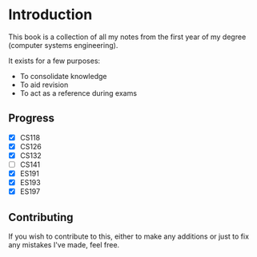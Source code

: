 # Introduction

This book is a collection of all my notes from the first year of my degree (computer systems engineering).

It exists for a few purposes:

- To consolidate knowledge
- To aid revision
- To act as a reference during exams

## Progress

- [x] CS118
- [x] CS126
- [x] CS132
- [ ] CS141
- [x] ES191
- [x] ES193
- [x] ES197

## Contributing

If you wish to contribute to this, either to make any additions or just to fix any mistakes I've made, feel free.
